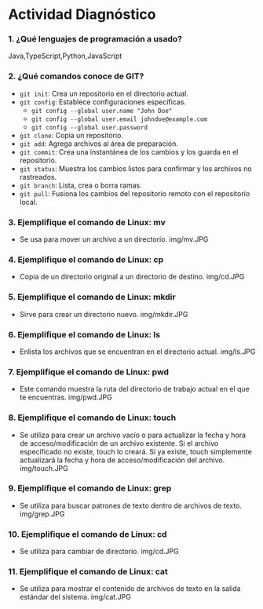 # Actividad Diagnóstico


### 1. ¿Qué lenguajes de programación a usado?

Java,TypeScript,Python,JavaScript

### 2. ¿Qué comandos conoce de GIT?

- `git init`: Crea un repositorio en el directorio actual.
- `git config`: Establece configuraciones específicas.
  - `git config --global user.name "John Doe"`
  - `git config --global user.email johndoe@example.com`
  - `git config --global user.password`
- `git clone`: Copia un repositorio.
- `git add`: Agrega archivos al área de preparación.
- `git commit`: Crea una instantánea de los cambios y los guarda en el repositorio.
- `git status`: Muestra los cambios listos para confirmar y los archivos no rastreados.
- `git branch`: Lista, crea o borra ramas.
- `git pull`: Fusiona los cambios del repositorio remoto con el repositorio local.

### 3. Ejemplifique el comando de Linux: mv

- Se usa para mover un archivo a un directorio.
  img/mv.JPG

### 4. Ejemplifique el comando de Linux: cp

- Copia de un directorio original a un directorio de destino.
img/cd.JPG

### 5. Ejemplifique el comando de Linux: mkdir

- Sirve para crear un directorio nuevo.
img/mkdir.JPG
  
### 6. Ejemplifique el comando de Linux: ls

- Enlista los archivos que se encuentran en el directorio actual.
img/ls.JPG
  
### 7. Ejemplifique el comando de Linux: pwd

- Este comando muestra la ruta del directorio de trabajo actual en el que te encuentras.
img/pwd.JPG
  
### 8. Ejemplifique el comando de Linux: touch

- Se utiliza para crear un archivo vacío o para actualizar la fecha y hora de acceso/modificación de un archivo existente. Si el archivo especificado no existe, touch lo creará. Si ya existe, touch simplemente actualizará la fecha y hora de acceso/modificación del archivo.
img/touch.JPG

  
### 9. Ejemplifique el comando de Linux: grep

- Se utiliza para buscar patrones de texto dentro de archivos de texto.
img/grep.JPG
  
### 10. Ejemplifique el comando de Linux: cd

- Se utiliza para cambiar de directorio.
img/cd.JPG

### 11. Ejemplifique el comando de Linux: cat

- Se utiliza para mostrar el contenido de archivos de texto en la salida estándar del sistema.
img/cat.JPG

